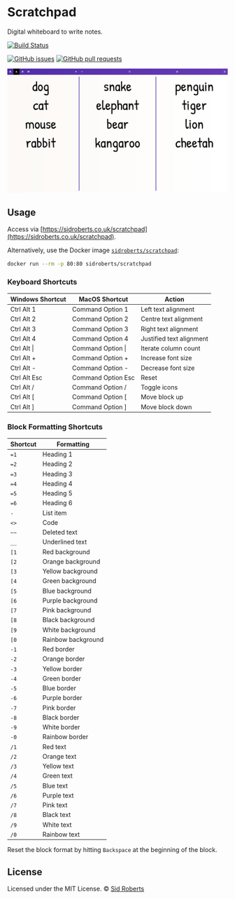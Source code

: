 # Scratchpad

Digital whiteboard to write notes.

[![Build Status](https://img.shields.io/github/actions/workflow/status/SidRoberts/scratchpad/tests.yml?branch=development&style=for-the-badge)](https://github.com/SidRoberts/scratchpad/actions)

[![GitHub issues](https://img.shields.io/github/issues-raw/SidRoberts/scratchpad.svg?style=for-the-badge)](https://github.com/SidRoberts/scratchpad/issues)
[![GitHub pull requests](https://img.shields.io/github/issues-pr-raw/SidRoberts/scratchpad.svg?style=for-the-badge)](https://github.com/SidRoberts/scratchpad/pulls)

![](screenshot.png)

## Usage

Access via [https://sidroberts.co.uk/scratchpad](https://sidroberts.co.uk/scratchpad).

Alternatively, use the Docker image [`sidroberts/scratchpad`](https://hub.docker.com/repository/docker/sidroberts/scratchpad):

```bash
docker run --rm -p 80:80 sidroberts/scratchpad
```

### Keyboard Shortcuts

| Windows Shortcut | MacOS Shortcut     | Action                   |
|------------------|--------------------|--------------------------|
| Ctrl Alt 1       | Command Option 1   | Left text alignment      |
| Ctrl Alt 2       | Command Option 2   | Centre text alignment    |
| Ctrl Alt 3       | Command Option 3   | Right text alignment     |
| Ctrl Alt 4       | Command Option 4   | Justified text alignment |
| Ctrl Alt \|      | Command Option \|  | Iterate column count     |
| Ctrl Alt +       | Command Option +   | Increase font size       |
| Ctrl Alt -       | Command Option -   | Decrease font size       |
| Ctrl Alt Esc     | Command Option Esc | Reset                    |
| Ctrl Alt /       | Command Option /   | Toggle icons             |
| Ctrl Alt \[      | Command Option \[  | Move block up            |
| Ctrl Alt \]      | Command Option \]  | Move block down          |

### Block Formatting Shortcuts

| Shortcut | Formatting         |
| -------- | ------------------ |
| `=1`     | Heading 1          |
| `=2`     | Heading 2          |
| `=3`     | Heading 3          |
| `=4`     | Heading 4          |
| `=5`     | Heading 5          |
| `=6`     | Heading 6          |
| `-`      | List item          |
| `<>`     | Code               |
| `~~`     | Deleted text       |
| `__`     | Underlined text    |
| `[1`     | Red background     |
| `[2`     | Orange background  |
| `[3`     | Yellow background  |
| `[4`     | Green background   |
| `[5`     | Blue background    |
| `[6`     | Purple background  |
| `[7`     | Pink background    |
| `[8`     | Black background   |
| `[9`     | White background   |
| `[0`     | Rainbow background |
| `-1`     | Red border         |
| `-2`     | Orange border      |
| `-3`     | Yellow border      |
| `-4`     | Green border       |
| `-5`     | Blue border        |
| `-6`     | Purple border      |
| `-7`     | Pink border        |
| `-8`     | Black border       |
| `-9`     | White border       |
| `-0`     | Rainbow border     |
| `/1`     | Red text           |
| `/2`     | Orange text        |
| `/3`     | Yellow text        |
| `/4`     | Green text         |
| `/5`     | Blue text          |
| `/6`     | Purple text        |
| `/7`     | Pink text          |
| `/8`     | Black text         |
| `/9`     | White text         |
| `/0`     | Rainbow text       |

Reset the block format by hitting `Backspace` at the beginning of the block.

## License

Licensed under the MIT License.
© [Sid Roberts](https://github.com/SidRoberts)

